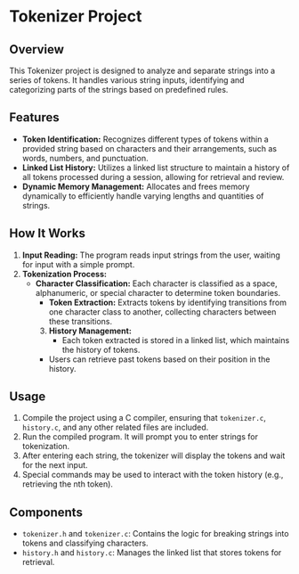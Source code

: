 
# Tokenizer Project

## Overview
This Tokenizer project is designed to analyze and separate strings into a
series of tokens. It handles various string inputs, identifying and
categorizing parts of the strings based on predefined rules.

## Features
- **Token Identification:** Recognizes different types of tokens within a
provided string based on characters and their arrangements, such as words,
numbers, and punctuation.
- **Linked List History:** Utilizes a linked list structure to maintain a
history of all tokens processed during a session, allowing for retrieval and
review.
- **Dynamic Memory Management:** Allocates and frees memory dynamically to
efficiently handle varying lengths and quantities of strings.

## How It Works
1. **Input Reading:** The program reads input strings from the user, waiting
for input with a simple prompt.
2. **Tokenization Process:**
   - **Character Classification:** Each character is classified as a space,
   alphanumeric, or special character to determine token boundaries.
      - **Token Extraction:** Extracts tokens by identifying transitions from
      one character class to another, collecting characters between these
      transitions.
      3. **History Management:**
         - Each token extracted is stored in a linked list, which maintains
	 the history of tokens.
	    - Users can retrieve past tokens based on their position in the
	    history.

## Usage
1. Compile the project using a C compiler, ensuring that `tokenizer.c`,
`history.c`, and any other related files are included.
2. Run the compiled program. It will prompt you to enter strings for
tokenization.
3. After entering each string, the tokenizer will display the tokens and wait
for the next input.
4. Special commands may be used to interact with the token history (e.g.,
retrieving the nth token).

## Components
- `tokenizer.h` and `tokenizer.c`: Contains the logic for breaking strings
into tokens and classifying characters.
- `history.h` and `history.c`: Manages the linked list that stores tokens for retrieval.
